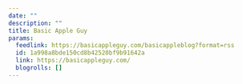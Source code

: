 ```yaml
---
date: ""
description: ""
title: Basic Apple Guy
params:
  feedlink: https://basicappleguy.com/basicappleblog?format=rss
  id: 1a998a8bde150cd8b42520bf9b91642a
  link: https://basicappleguy.com/
  blogrolls: []
---
```

